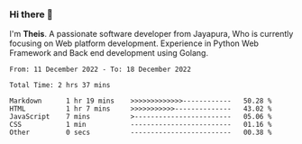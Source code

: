 ### Hi there 👋

I'm <b>Theis</b>. A passionate software developer from Jayapura, Who is currently focusing on Web platform development. Experience in Python Web Framework and Back end development using Golang.

 
 <!--START_SECTION:waka-->

```text
From: 11 December 2022 - To: 18 December 2022

Total Time: 2 hrs 37 mins

Markdown      1 hr 19 mins    >>>>>>>>>>>>>------------   50.28 %
HTML          1 hr 7 mins     >>>>>>>>>>>--------------   43.02 %
JavaScript    7 mins          >------------------------   05.06 %
CSS           1 min           -------------------------   01.16 %
Other         0 secs          -------------------------   00.38 %
```

<!--END_SECTION:waka-->
